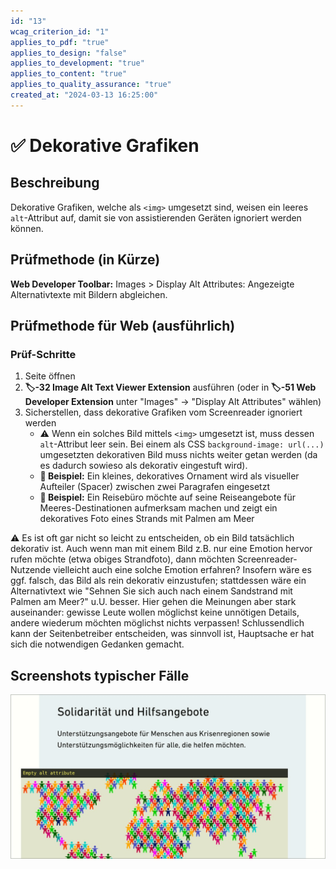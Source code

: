 ```yaml
---
id: "13"
wcag_criterion_id: "1"
applies_to_pdf: "true"
applies_to_design: "false"
applies_to_development: "true"
applies_to_content: "true"
applies_to_quality_assurance: "true"
created_at: "2024-03-13 16:25:00"
---
```


# ✅ Dekorative Grafiken

## Beschreibung

Dekorative Grafiken, welche als `<img>` umgesetzt sind, weisen ein leeres `alt`-Attribut auf, damit sie von assistierenden Geräten ignoriert werden können.

## Prüfmethode (in Kürze)

**Web Developer Toolbar:** Images > Display Alt Attributes: Angezeigte Alternativtexte mit Bildern abgleichen.

## Prüfmethode für Web (ausführlich)

### Prüf-Schritte

1. Seite öffnen
1. **🏷️-32 Image Alt Text Viewer Extension** ausführen (oder in **🏷️-51 Web Developer Extension** unter "Images" → "Display Alt Attributes" wählen)
1. Sicherstellen, dass dekorative Grafiken vom Screenreader ignoriert werden
    - ⚠️ Wenn ein solches Bild mittels `<img>` umgesetzt ist, muss dessen `alt`-Attribut leer sein. Bei einem als CSS `background-image: url(...)` umgesetzten dekorativen Bild muss nichts weiter getan werden (da es dadurch sowieso als dekorativ eingestuft wird).
    - **🙂 Beispiel:** Ein kleines, dekoratives Ornament wird als visueller Aufteiler (Spacer) zwischen zwei Paragrafen eingesetzt
    - **🙂 Beispiel:** Ein Reisebüro möchte auf seine Reiseangebote für Meeres-Destinationen aufmerksam machen und zeigt ein dekoratives Foto eines Strands mit Palmen am Meer

⚠️ Es ist oft gar nicht so leicht zu entscheiden, ob ein Bild tatsächlich dekorativ ist. Auch wenn man mit einem Bild z.B. nur eine Emotion hervor rufen möchte (etwa obiges Strandfoto), dann möchten Screenreader-Nutzende vielleicht auch eine solche Emotion erfahren? Insofern wäre es ggf. falsch, das Bild als rein dekorativ einzustufen; stattdessen wäre ein Alternativtext wie "Sehnen Sie sich auch nach einem Sandstrand mit Palmen am Meer?" u.U. besser. Hier gehen die Meinungen aber stark auseinander: gewisse Leute wollen möglichst keine unnötigen Details, andere wiederum möchten möglichst nichts verpassen! Schlussendlich kann der Seitenbetreiber entscheiden, was sinnvoll ist, Hauptsache er hat sich die notwendigen Gedanken gemacht.

## Screenshots typischer Fälle

![Dekorative Grafik](images/dekorative-grafik.png)